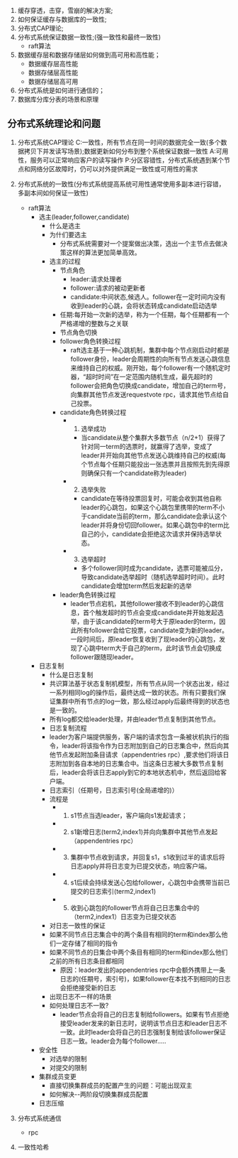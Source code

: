 1. 缓存穿透，击穿，雪崩的解决方案;
2. 如何保证缓存与数据库的一致性;
3. 分布式CAP理论;
4. 分布式系统保证数据一致性;(强一致性和最终一致性)
   - raft算法
5. 数据缓存层和数据存储层如何做到高可用和高性能；
   - 数据缓存层高性能
   - 数据存储层高性能
   - 数据存储层高可用
6. 分布式系统是如何进行通信的；
7. 数据库分库分表的场景和原理




## 分布式系统理论和问题
1. 分布式系统CAP理论
   C:一致性，所有节点在同一时间的数据完全一致(多个数据拷贝下并发读写场景);数据更新如何分布到整个系统保证数据一致性
   A:可用性，服务可以正常响应客户的读写操作
   P:分区容错性，分布式系统遇到某个节点和网络分区故障时，仍可以对外提供满足一致性或可用性的需求
2. 分布式系统的一致性(分布式系统提高系统可用性通常使用多副本进行容错，多副本间如何保证一致性)
   - raft算法
      - 选主(leader,follower,candidate)
         - 什么是选主
         - 为什们要选主
            - 分布式系统需要对一个提案做出决策，选出一个主节点去做决策这样的算法更加简单高效。
         - 选主的过程
           - 节点角色
             - leader:请求处理者
             - follower:请求的被动更新者 
             - candidate:中间状态,候选人。follower在一定时间内没有收到leader的心跳，会将状态转成candidate启动选举
           - 任期:每开始一次新的选举，称为一个任期，每个任期都有一个严格递增的整数与之关联
           - 节点角色切换
            - follower角色转换过程
               - raft选主基于一种心跳机制，集群中每个节点刚启动时都是follower身份，leader会周期性的向所有节点发送心跳信息来维持自己的权威。刚开始，每个follower有一个随机定时器，“超时时间”在一定范围内随机生成，最先超时的follower会把角色切换成candidate，增加自己的term号，向集群其他节点发送requestvote rpc，请求其他节点给自己投票。
            - candidate角色转换过程
               - 1. 选举成功
                 - 当candidate从整个集群大多数节点（n/2+1）获得了针对同一term的选票时，就赢得了选举，变成了leader并开始向其他节点发送心跳维持自己的权威(每个节点每个任期只能投出一张选票并且按照先到先得原则确保只有一个candidate称为leader)
               - 2. 选举失败
                  - candidate在等待投票回复时，可能会收到其他自称leader的心跳包，如果这个心跳包里携带的term不小于candidate当前的term，那么candidate会承认这个leader并将身份切回follower。如果心跳包中的term比自己的小，candidate会拒绝这次请求并保持选举状态。 
               - 3. 选举超时
                 - 多个follower同时成为candidate，选票可能被瓜分，导致candidate选举超时（随机选举超时时间）。此时candidate会增加term然后发起新的选举
            - leader角色转换过程
               - leader节点宕机，其他follower接收不到leader的心跳信息，首个触发超时的节点会变成candidate并开始发起选举，由于该candidate的term号大于原leader的term，因此所有follower会给它投票，candidate变为新的leader。一段时间后，原leader恢复收到了现leader的心跳包，发现了心跳中term大于自己的term，此时该节点会切换成follower跟随现leader。
      - 日志复制
        - 什么是日志复制
         - 共识算法基于状态复制机模型，所有节点从同一个状态出发，经过一系列相同log的操作后，最终达成一致的状态。所有只要我们保证集群中所有节点的log一致，那么经过apply后最终得到的状态也是一致的。
         - 所有log都交给leader处理，并由leader节点复制到其他节点。
        - 日志复制流程
         - leader为客户端提供服务，客户端的请求包含一条被状机执行的指令，leader将该指令作为日志附加到自己的日志集合中，然后向其他节点发起附加条目请求（appendentries rpc）,要求他们将该日志附加到各自本地的日志集合中。当这条日志被大多数节点复制后，leader会将该日志apply到它的本地状态机中，然后返回给客户端。
         - 日志索引（任期号，日志索引号(全局递增的)） 
         - 流程是
           - 1. s1节点当选leader，客户端向s1发起请求；
           - 2. s1新增日志(term2,index1)并向向集群中其他节点发起（appendentries rpc）
           - 3. 集群中节点收到请求，并回复s1，s1收到过半的请求后将日志apply并将日志变为已提交状态，响应客户端。
           - 4. s1后续会持续发送心包给follower，心跳包中会携带当前已提交的日志索引(term2,index1)
           - 5. 收到心跳包的follower节点将自己日志集合中的（term2,index1）日志变为已提交状态
        - 对日志一致性的保证
         - 如果不同节点日志集合中的两个条目有相同的term和index那么他们一定存储了相同的指令
         - 如果不同节点的日集合中两个条目有相同的term和index那么他们之前的所有日志条目都相同
            - 原因：leader发出的appendentries rpc中会额外携带上一条日志的(任期号，索引号)，如果follower在本找不到相同的日志会拒绝接受新的日志
        - 出现日志不一样的场景
        - 如何处理日志不一致?
          - leader节点会将自己的日志复制给followers。如果有节点拒绝接受leader发来的新日志时，说明该节点日志和leader日志不一致。此时leader会将自己的日志强制复制给该follower保证日志一致。leader会为每个follower.....
      - 安全性
         - 对选举的限制
         - 对提交的限制
      - 集群成员变更
         - 直接切换集群成员的配置产生的问题：可能出现双主
         - 如何解决--两阶段切换集群成员配置
      - 日志压缩

3. 分布式系统通信 
   - rpc
4. 一致性哈希
 